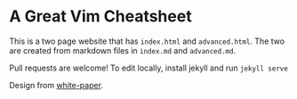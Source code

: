 A Great Vim Cheatsheet
========

This is a two page website that has `index.html` and `advanced.html`. The two are created from markdown files in `index.md` and `advanced.md`.

Pull requests are welcome! To edit locally, install jekyll and run `jekyll serve`

Design from [white-paper](https://github.com/vinitkumar/white-paper).
